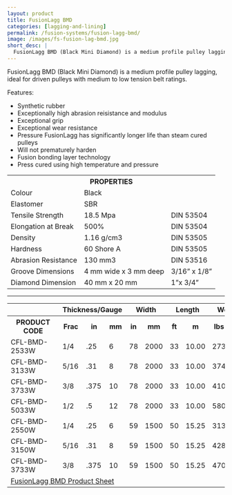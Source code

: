 ```yaml
---
layout: product
title: FusionLagg BMD
categories: [lagging-and-lining]
permalink: /fusion-systems/fusion-lagg-bmd/
image: /images/fs-fusion-lag-bmd.jpg
short_desc: |
  FusionLagg BMD (Black Mini Diamond) is a medium profile pulley lagging, ideal for driven pulleys with medium to low tension belt ratings.
---
```


FusionLagg BMD (Black Mini Diamond) is a medium profile pulley lagging, ideal for driven pulleys with medium to low tension belt ratings.

Features:
- Synthetic rubber
- Exceptionally high abrasion reisistance and modulus
- Exceptional grip
- Exceptional wear resistance
- Pressure FusionLagg has significantly longer life than steam cured pulleys
- Will not prematurely harden
- Fusion bonding layer technology
- Press cured using high temperature and pressure


<table>
		<tbody><tr>
			<th colspan="3"><span class="caps"><span class="caps">PROPERTIES</span></span></th>
		</tr>
		<tr>
			<td>Colour</td>
			<td>Black</td>
			<td>&nbsp;</td>
		</tr>
		<tr>
			<td>Elastomer</td>
			<td><span class="caps"><span class="caps">SBR</span></span></td>
			<td>&nbsp;</td>
		</tr>
		<tr>
			<td>Tensile Strength</td>
			<td>18.5 Mpa</td>
			<td><span class="caps"><span class="caps">DIN</span></span> 53504</td>
		</tr>
		<tr>
			<td>Elongation at Break</td>
			<td>500%</td>
			<td><span class="caps"><span class="caps">DIN</span></span> 53504</td>
		</tr>
		<tr>
			<td>Density</td>
			<td>1.16 g/cm3</td>
			<td><span class="caps"><span class="caps">DIN</span></span> 53505</td>
		</tr>
		<tr>
			<td>Hardness</td>
			<td>60 Shore A</td>
			<td><span class="caps"><span class="caps">DIN</span></span> 53505</td>
		</tr>
		<tr>
			<td>Abrasion Resistance</td>
			<td>130 mm3</td>
			<td><span class="caps"><span class="caps">DIN</span></span> 53516</td>
		</tr>
		<tr>
			<td>Groove Dimensions</td>
			<td>4 mm wide x 3 mm deep</td>
			<td>3/16” x 1/8”</td>
		</tr>
		<tr>
			<td>Diamond Dimension</td>
			<td>40 mm x 20 mm</td>
			<td>1”x 3/4”</td>
		</tr>
	</tbody></table>

  ----

  <table>
		<tbody><tr>
			<th>&nbsp;</th>
			<th colspan="3">Thickness/Gauge</th>
			<th colspan="2">Width</th>
			<th colspan="2">Length</th>
			<th colspan="2">Weight</th>
		</tr>
		<tr>
			<th><span class="caps"><span class="caps">PRODUCT</span></span> <span class="caps"><span class="caps">CODE</span></span></th>
			<th>Frac</th>
			<th>in</th>
			<th>mm</th>
			<th>in</th>
			<th>mm</th>
			<th>ft</th>
			<th>m</th>
			<th>lbs</th>
			<th>kg</th>
		</tr>
		<tr>
			<td><span class="caps"><span class="caps">CFL</span></span>-<span class="caps"><span class="caps">BMD</span></span>-2533W</td>
			<td>1/4</td>
			<td>.25</td>
			<td>6</td>
			<td>78</td>
			<td>2000</td>
			<td>33</td>
			<td>10.00</td>
			<td>273</td>
			<td>124</td>
		</tr>
		<tr>
			<td><span class="caps"><span class="caps">CFL</span></span>-<span class="caps"><span class="caps">BMD</span></span>-3133W</td>
			<td>5/16</td>
			<td>.31</td>
			<td>8</td>
			<td>78</td>
			<td>2000</td>
			<td>33</td>
			<td>10.00</td>
			<td>374</td>
			<td>170</td>
		</tr>
		<tr>
			<td><span class="caps"><span class="caps">CFL</span></span>-<span class="caps"><span class="caps">BMD</span></span>-3733W</td>
			<td>3/8</td>
			<td>.375</td>
			<td>10</td>
			<td>78</td>
			<td>2000</td>
			<td>33</td>
			<td>10.00</td>
			<td>410</td>
			<td>186</td>
		</tr>
		<tr>
			<td><span class="caps"><span class="caps">CFL</span></span>-<span class="caps"><span class="caps">BMD</span></span>-5033W</td>
			<td>1/2</td>
			<td>.5</td>
			<td>12</td>
			<td>78</td>
			<td>2000</td>
			<td>33</td>
			<td>10.00</td>
			<td>580</td>
			<td>264</td>
		</tr>
		<tr>
			<td><span class="caps"><span class="caps">CFL</span></span>-<span class="caps"><span class="caps">BMD</span></span>-2550W</td>
			<td>1/4</td>
			<td>.25</td>
			<td>6</td>
			<td>59</td>
			<td>1500</td>
			<td>50</td>
			<td>15.25</td>
			<td>313</td>
			<td>142</td>
		</tr>
		<tr>
			<td><span class="caps"><span class="caps">CFL</span></span>-<span class="caps"><span class="caps">BMD</span></span>-3150W</td>
			<td>5/16</td>
			<td>.31</td>
			<td>8</td>
			<td>59</td>
			<td>1500</td>
			<td>50</td>
			<td>15.25</td>
			<td>428</td>
			<td>195</td>
		</tr>
		<tr>
			<td><span class="caps"><span class="caps">CFL</span></span>-<span class="caps"><span class="caps">BMD</span></span>-3733W</td>
			<td>3/8</td>
			<td>.375</td>
			<td>10</td>
			<td>59</td>
			<td>1500</td>
			<td>50</td>
			<td>15.25</td>
			<td>470</td>
			<td>213</td>
		</tr>
		<tr>
			<td colspan="10"><a href="http://www.almex.com/file_download/71/FusionLaggBMD.pdf" class="pdf">FusionLagg <span class="caps">BMD</span> Product Sheet</a> </td>
		</tr>
	</tbody></table>
